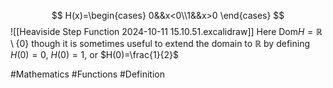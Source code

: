$$
H(x)=\begin{cases}
0&&x<0\\1&&x>0
\end{cases}
$$
![[Heaviside Step Function 2024-10-11 15.10.51.excalidraw]]
Here $\text{Dom}H=\mathbb{R}\setminus \{ 0 \}$ though it is sometimes useful to extend the domain to $\mathbb{R}$ by defining $H(0)=0$, $H(0)=1$, or $H(0)=\frac{1}{2}$

#Mathematics #Functions #Definition